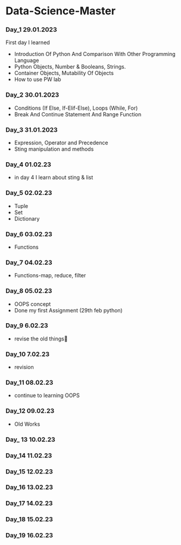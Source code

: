 # Data-Science-Master### Day_1 29.01.2023First day I learned * Introduction Of Python And Comparison With Other Programming Language* Python Objects, Number & Booleans, Strings.* Container Objects, Mutability Of Objects * How to use PW lab### Day_2 30.01.2023* Conditions (If Else, If-Elif-Else), Loops (While, For)* Break And Continue Statement And Range Function ### Day_3 31.01.2023* Expression, Operator and Precedence* Sting manipulation and methods### Day_4 01.02.23* in day 4 I learn about sting & list### Day_5 02.02.23* Tuple* Set* Dictionary ### Day_6 03.02.23* Functions### Day_7   04.02.23* Functions-map, reduce, filter### Day_8    05.02.23* OOPS concept* Done my first Assignment (29th feb python)### Day_9 6.02.23* revise the old things### Day_10 7.02.23* revision### Day_11 08.02.23 * continue to learning OOPS### Day_12 09.02.23* Old Works### Day_ 13 10.02.23### Day_14 11.02.23### Day_15 12.02.23### Day_16 13.02.23### Day_17 14.02.23### Day_18 15.02.23### Day_19 16.02.23